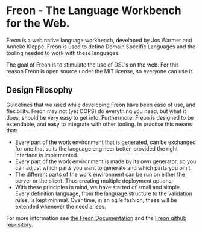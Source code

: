 #  Freon - The Language Workbench for the Web.

Freon is a web native language workbench, developed by Jos Warmer and Anneke Kleppe.
Freon is used to define Domain Specific Languages and the tooling needed to work with these languages.

The goal of Freon is to stimulate the use of DSL's on the web. 
For this reason Freon is open source under the MIT license, so everyone can use it.

## Design Filosophy

Guidelines that we used while developing Freon have been ease of use, and flexibility.
Freon may not (yet OOPS) do everything you need, but what it does, should be very easy to get into.
Furthermore, Freon is designed to be extendable, and easy to integrate with other tooling. In practise this means that:

- Every part of the work environment that is generated, can be exchanged for one that suits the language engineer better, provided the right interface is implemented.
- Every part of the work environment is made by its own generator, so you can adjust which parts you want to generate and which parts you omit.
- The different parts of the work environment can be run on either the server or the client. Thus creating multiple deployment options.
- With these principles in mind, we have started of small and simple. 
  Every definition language, from the language structure to the validation rules, is kept minimal.
  Over time, in an agile fashion, these will be extended whenever the need arises.

For more information see <a href="https://www.freon4dsl.dev" target="_blank">
the Freon Documentation</a> and 
the <a href="https://github.com/freon4dsl/Freon4dsl" target="_blank">Freon github repository</a>. 


